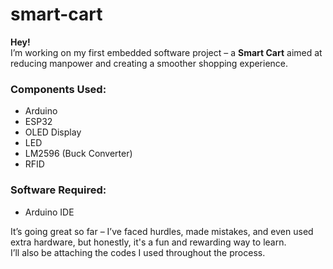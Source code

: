 # smart-cart

**Hey!**  
I’m working on my first embedded software project – a **Smart Cart** aimed at reducing manpower and creating a smoother shopping experience.

### Components Used:
- Arduino
- ESP32
- OLED Display
- LED
- LM2596 (Buck Converter)
- RFID

### Software Required:
- Arduino IDE

  
It’s going great so far – I’ve faced hurdles, made mistakes, and even used extra hardware, but honestly, it's a fun and rewarding way to learn.  
I’ll also be attaching the codes I used throughout the process.
